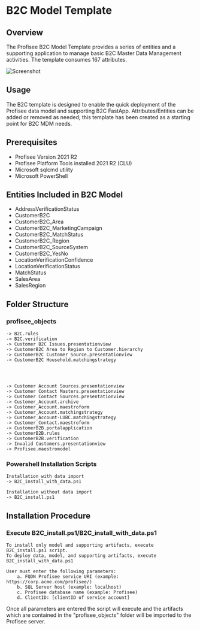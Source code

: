 # B2C Model Template

## Overview

The Profisee B2C Model Template provides a series of entities and a supporting application to manage basic B2C Master Data Management activities. The template consumes 167 attributes.

![Screenshot](images/b2b_dashboard.png)

## Usage

The B2C template is designed to enable the quick deployment of the Profisee data model and supporting B2C FastApp. Attributes/Entities can be added or removed as needed; this template has been created as a starting point for B2C MDM needs.

## Prerequisites

* Profisee Version 2021 R2
* Profisee Platform Tools installed 2021 R2 (CLU)
* Microsoft sqlcmd utility
* Microsoft PowerShell

## Entities Included in B2C Model
* AddressVerificationStatus
* CustomerB2C
* CustomerB2C_Area
* CustomerB2C_MarketingCampaign
* CustomerB2C_MatchStatus
* CustomerB2C_Region
* CustomerB2C_SourceSystem
* CustomerB2C_YesNo
* LocationVerificationConfidence
* LocationVerificationStatus
* MatchStatus
* SalesArea
* SalesRegion

## Folder Structure 

### profisee_objects
~~~ 
-> B2C.rules
-> B2C.verification
-> Customer B2C Issues.presentationview
-> CustomerB2C Area to Region to Customer.hierarchy
-> CustomerB2C Customer Source.presentationview
-> CustomerB2C Household.matchingstrategy




-> Customer Account Sources.presentationview
-> Customer Contact Masters.presentationview
-> Customer Contact Sources.presentationview
-> Customer_Account.archive
-> Customer_Account.maestroform
-> Customer_Account.matchingstrategy
-> Customer_Account-LUBC.matchingstrategy
-> Customer_Contact.maestroform
-> CustomerB2B.portalapplication
-> CustomerB2B.rules
-> CustomerB2B.verification
-> Invalid Customers.presentationview
-> Profisee.maestromodel
~~~

### Powershell Installation Scripts
~~~
Installation with data import
-> B2C_install_with_data.ps1
~~~

~~~
Installation without data import
-> B2C_install.ps1
~~~


## Installation Procedure

### Execute B2C_install.ps1/B2C_install_with_data.ps1

~~~
To install only model and supporting artifacts, execute B2C_install.ps1 script. 
To deploy data, model, and supporting artifacts, execute B2C_install_with_data.ps1

User must enter the following parameters: 
    a. FQDN Profisee service URI (example: https://corp.acme.com/profisee/)
    b. SQL Server host (example: localhost)
    c. Profisee database name (example: Profisee)
    d. ClientID: [clientID of service account]
~~~
Once all parameters are entered the script will execute and the artifacts which are contained in the "profisee_objects" folder will be imported to the Profisee server.


